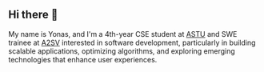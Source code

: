 ## Hi there 👋

My name is Yonas, and I'm a 4th-year CSE student at [ASTU]([https://www.linkedin.com/search/results/all/?fetchDeterministicClustersOnly=true&heroEntityKey=urn%3Ali%3Aorganization%3A13022704&keywords=adama%20science%20and%20technology%20university&origin=RICH_QUERY_SUGGESTION&position=0&searchId=962e15d6-4e75-4788-ad9a-0c8ad5956cd0&sid=kj6&spellCorrectionEnabled=false](https://www.linkedin.com/school/adastu/posts/?feedView=all)) and SWE trainee at [A2SV](https://a2sv.org/) interested in software development, particularly in building scalable applications, optimizing algorithms, and exploring emerging technologies that enhance user experiences.


<!--
**sanoy-si/sanoy-si** is a ✨ _special_ ✨ repository because its `README.md` (this file) appears on your GitHub profile.

Here are some ideas to get you started:

- 🔭 I’m currently working on ...
- 🌱 I’m currently learning ...
- 👯 I’m looking to collaborate on ...
- 🤔 I’m looking for help with ...
- 💬 Ask me about ...
- 📫 How to reach me: ...
- 😄 Pronouns: ...
- ⚡ Fun fact: ...
-->
